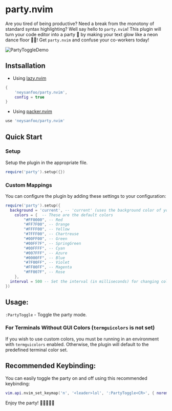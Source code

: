 # party.nvim

Are you tired of being productive? Need a break from the monotony of standard syntax highlighting? Well say hello to `party.nvim`! This plugin will turn your code editor into a party 🎉 by making your text glow like a neon dance floor 🕺💃! Get `party.nvim` and confuse your co-workers today!

![PartyToggleDemo](https://github.com/neysanfoo/party.nvim/assets/20664939/e93cf4a0-31de-468c-a852-2ea970baa510)

## Instsallation

- Using [lazy.nvim](https://github.com/folke/lazy.nvim)
```lua
{
    'neysanfoo/party.nvim',
    config = true
}
```

- Using [packer.nvim](https://github.com/wbthomason/packer.nvim)

```lua
use 'neysanfoo/party.nvim'
```


## Quick Start

### Setup
Setup the plugin in the appropriate file.
```lua
require('party').setup({})
```

### Custom Mappings

You can configure the plugin by adding these settings to your configuration:

```lua
require('party').setup({
  background = 'current', -- 'current' (uses the background color of your current colorscheme) or 'default' (uses default Neovim background color)
	colors = {  -- These are the default colors
		"#FF0000", -- Red
		"#FF7F00", -- Orange
		"#FFFF00", -- Yellow
		"#7FFF00", -- Chartreuse
		"#00FF00", -- Green
		"#00FF7F", -- SpringGreen
		"#00FFFF", -- Cyan
		"#007FFF", -- Azure
		"#0000FF", -- Blue
		"#7F00FF", -- Violet
		"#FF00FF", -- Magenta
		"#FF007F", -- Rose
	},
  interval = 500 -- Set the interval (in milliseconds) for changing colors. Lowest possible value is 200.
})
```

## Usage:

`:PartyToggle` - Toggle the party mode.

### For Terminals Without GUI Colors (`termguicolors` is not set)
If you wish to use custom colors, you must be running in an environment with `termguicolors` enabled. Otherwise, the plugin will default to the predefined terminal color set.

## Recommended Keybinding:

You can easily toggle the party on and off using this recommended keybinding:

```lua
vim.api.nvim_set_keymap('n', '<leader>lol', ':PartyToggle<CR>', { noremap = true, silent = true })
```


Enjoy the party! 🎉🌈🕺💃🎶
